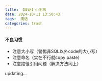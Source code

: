 ```yaml
---
title: 【废话】小毛病
date: 2024-10-11 13:50:43
tags:  废话
categories: trash
---
```

#### 不良习惯
 - 注意大小写（警惕非SQL以外code的大小写）
 - 注意命名（实在不行就copy paste）
 - 注意路径引用问题（解决方法同上）

 updating...
 